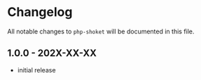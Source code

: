 # Changelog

All notable changes to `php-shoket` will be documented in this file.

## 1.0.0 - 202X-XX-XX

- initial release
